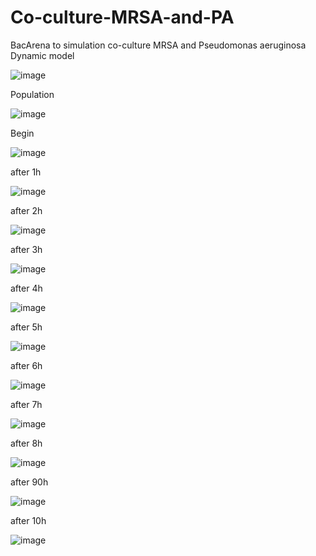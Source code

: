 # Co-culture-MRSA-and-PA
BacArena to simulation co-culture MRSA and Pseudomonas aeruginosa
Dynamic model

![image](https://user-images.githubusercontent.com/122158508/226085754-c515ee19-fce8-4f63-b632-20e63b3bd2af.png)

Population

![image](https://user-images.githubusercontent.com/122158508/226085959-b4cc9e0a-d029-428b-870e-dda9611c8bb1.png)

Begin

![image](https://user-images.githubusercontent.com/122158508/226086037-eb5a76b3-cc47-4a33-abcf-85724d906bbe.png)

after 1h

![image](https://user-images.githubusercontent.com/122158508/226086043-25c9ba78-797b-49b4-a1cf-2edc4aa214db.png)

after 2h

![image](https://user-images.githubusercontent.com/122158508/226086050-d4b50fb0-eed1-4232-bd00-eb2576c04190.png)

after 3h

![image](https://user-images.githubusercontent.com/122158508/226086053-43dfdc13-daff-4e0a-a37a-c82cb74ecd5a.png)

after 4h

![image](https://user-images.githubusercontent.com/122158508/226086060-a0fbdb45-d74d-430f-b17c-1819fe922b7e.png)

after 5h

![image](https://user-images.githubusercontent.com/122158508/226086061-af77db44-58d6-4c0e-8e9a-74bef5dd1b8f.png)

after 6h

![image](https://user-images.githubusercontent.com/122158508/226086066-8c3268e2-18ba-49b7-a8c3-a02c93e834ae.png)

after 7h

![image](https://user-images.githubusercontent.com/122158508/226086071-12d25ee3-cd66-4eb5-a23b-1cea3adbcc7e.png)

after 8h

![image](https://user-images.githubusercontent.com/122158508/226086078-d683ba40-1bff-4bb9-a295-4eff3c90273b.png)

after 90h

![image](https://user-images.githubusercontent.com/122158508/226086080-0e168cf3-be73-4f53-8609-786e1f7f193f.png)

after 10h

![image](https://user-images.githubusercontent.com/122158508/226086083-908a4121-0f5e-4bb5-80e6-a0947f8c6ba5.png)
